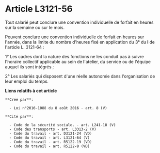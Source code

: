# Article L3121-56

Tout salarié peut conclure une convention individuelle de forfait en heures sur la semaine ou sur le mois. 

Peuvent conclure une convention individuelle de forfait en heures sur l'année, dans la limite du nombre d'heures fixé en
application du 3° du I de l'article L. 3121-64 : 

1° Les cadres dont la nature des fonctions ne les conduit pas à suivre l'horaire collectif applicable au sein de l'atelier,
du service ou de l'équipe auquel ils sont intégrés ; 

2° Les salariés qui disposent d'une réelle autonomie dans l'organisation de leur emploi du temps.

**Liens relatifs à cet article**

	**Créé par**:

	  - Loi n°2016-1088 du 8 août 2016 - art. 8 (V)

	**Cité par**:

	  - Code de la sécurité sociale. - art. L241-18 (V)
	  - Code des transports - art. L3313-2 (V)
	  - Code du travail - art. D3121-24 (VD)
	  - Code du travail - art. L3121-64 (V)
	  - Code du travail - art. R5122-19 (VD)
	  - Code du travail - art. R5122-8 (VD)
